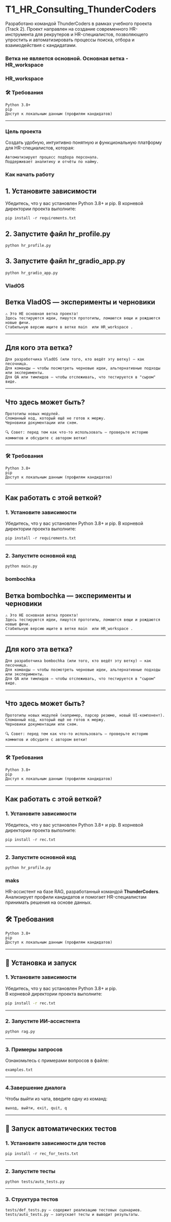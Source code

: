 # T1_HR_Consulting_ThunderCoders

Разработано командой ThunderCoders в рамках учебного проекта (Track 2).
Проект направлен на создание современного HR-инструмента для рекрутеров и HR-специалистов, позволяющего упростить и автоматизировать процессы поиска, отбора и взаимодействия с кандидатами.


### Ветка не является основной. Основная ветка - HR_workspace


### HR_workspace


### 🛠 Требования

    Python 3.8+
    pip
    Доступ к локальным данным (профилям кандидатов)

---

### Цель проекта 

Создать удобную, интуитивно понятную и функциональную платформу для HR-специалистов, которая: 

    Автоматизирует процесс подбора персонала.
    Поддерживает аналитику и отчёты по найму.
     
### Как начать работу

## 1. Установите зависимости
Убедитесь, что у вас установлен Python 3.8+ и pip. В корневой директории проекта выполните:
```
pip install -r requirements.txt
```

## 2. Запустите файл hr_profile.py
```
python hr_profile.py
```

## 3. Запустите файл hr_gradio_app.py
```
python hr_gradio_app.py
```


### VladOS

## Ветка VladOS — эксперименты и черновики 

    ⚠️ Это НЕ основная ветка проекта!
    Здесь тестируются идеи, пишутся прототипы, ломаются вещи и рождаются новые фичи.
    Стабильную версию ищите в ветке main  или HR_workspace . 
     
---


## Для кого эта ветка? 

    Для разработчика VladOS (или того, кто ведёт эту ветку) — как песочница.
    Для команды — чтобы посмотреть черновые идеи, альтернативные подходы или эксперименты.
    Для QA или тимлидов — чтобы отслеживать, что тестируется в "сыром" виде.
     
---

## Что здесь может быть? 

    Прототипы новых модулей.
    Сломанный код, который ещё не готов к мержу.
    Черновики документации или схем.
    
    🔍 Совет: перед тем как что-то использовать — проверьте историю коммитов и обсудите с автором ветки! 
     
---

### 🛠 Требования

    Python 3.8+
    pip
    Доступ к локальным данным (профилям кандидатов)

---

## Как работать с этой веткой? 

### 1. Установите зависимости
Убедитесь, что у вас установлен Python 3.8+ и pip.
В корневой директории проекта выполните:
  ```
  pip install -r requirements.txt
  ```
---

### 2. Запустите основной код 
```
python main.py
```


### bombochka

## Ветка bombochka — эксперименты и черновики 

    ⚠️ Это НЕ основная ветка проекта!
    Здесь тестируются идеи, пишутся прототипы, ломаются вещи и рождаются новые фичи.
    Стабильную версию ищите в ветке main  или HR_workspace . 
     
---


## Для кого эта ветка? 

    Для разработчика bombochka (или того, кто ведёт эту ветку) — как песочница.
    Для команды — чтобы посмотреть черновые идеи, альтернативные подходы или эксперименты.
    Для QA или тимлидов — чтобы отслеживать, что тестируется в "сыром" виде.
     
---

## Что здесь может быть? 

    Прототипы новых модулей (например, парсер резюме, новый UI-компонент).
    Сломанный код, который ещё не готов к мержу.
    Черновики документации или схем.
    
    🔍 Совет: перед тем как что-то использовать — проверьте историю коммитов и обсудите с автором ветки! 
     
---

### 🛠 Требования

    Python 3.8+
    pip
    Доступ к локальным данным (профилям кандидатов)

---

## Как работать с этой веткой? 

### 1. Установите зависимости
Убедитесь, что у вас установлен Python 3.8+ и pip.
В корневой директории проекта выполните:
  ```
  pip install -r rec.txt
  ```
---

### 2. Запустите основной код 
```
python hr_profile.py
```

### maks

HR-ассистент на базе RAG, разработанный командой **ThunderCoders**. Анализирует профили кандидатов и помогает HR-специалистам принимать решения на основе данных.


## 🛠 Требования 

    Python 3.8+
    pip
    Доступ к локальным данным (профилям кандидатов)
     

---

## 🧩 Установка и запуск

### 1. Установите зависимости

Убедитесь, что у вас установлен Python 3.8+ и pip.  
В корневой директории проекта выполните:

```bash
pip install -r rec.txt
```

---

### 2. Запустите ИИ-ассистента

```bash
python rag.py
```

---

### 3. Примеры запросов 

Ознакомьтесь с примерами вопросов в файле:

```txt
examples.txt
```

---

### 4.Завершение диалога 

Чтобы выйти из чата, введите одну из команд:
```
выход, выйти, exit, quit, q 
```

---

## 🧪 Запуск автоматических тестов

### 1. Установите зависимости для тестов

```
pip install -r rec_for_tests.txt
```

---

### 2. Запустите тесты

```
python tests/auto_tests.py
```

---

### 3. Структура тестов

```
tests/def_tests.py — содержит реализацию тестовых сценариев.
tests/auto_tests.py — запускает тесты и выводит результаты.
```



 
